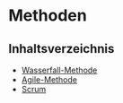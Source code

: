 # Methoden

## Inhaltsverzeichnis

- [Wasserfall-Methode](Wasserfall-Methode.md)
- [Agile-Methode](Agile-Methode.md)
- [Scrum](SCRUM.md)